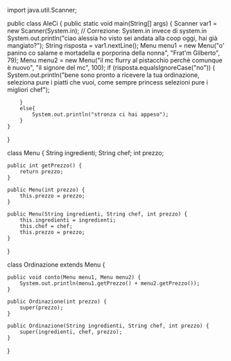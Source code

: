import java.util.Scanner;

public class AleCi {
    public static void main(String[] args) {
        Scanner var1 = new Scanner(System.in); // Correzione: System.in invece di system.in
        System.out.println("ciao alessia ho visto sei andata alla coop oggi, hai già mangiato?");
        String risposta = var1.nextLine();
        Menu menu1 = new Menu("o' panino co salame e mortadella e porporina della nonna", "Frat'm Gilberto", 79);
        Menu menu2 = new Menu("il mc flurry al pistacchio perchè comunque è nuovo", "il signore del mc", 100);
        if (risposta.equalsIgnoreCase("no")) {
            System.out.println("bene sono pronto a ricevere la tua ordinazione, seleziona pure i piatti che vuoi, come sempre princess selezioni pure i migliori chef");
            
        }
        else{
            System.out.println("stronza ci hai appeso");
        }
    }
}

class Menu {
    String ingredienti;
    String chef;
    int prezzo;

    public int getPrezzo() {
        return prezzo;
    }

    public Menu(int prezzo) {
        this.prezzo = prezzo;
    }

    public Menu(String ingredienti, String chef, int prezzo) {
        this.ingredienti = ingredienti;
        this.chef = chef;
        this.prezzo = prezzo;
    }
}

class Ordinazione extends Menu {
    
    public void conto(Menu menu1, Menu menu2) {
        System.out.println(menu1.getPrezzo() + menu2.getPrezzo());
    }

    public Ordinazione(int prezzo) {
        super(prezzo);
    }

    public Ordinazione(String ingredienti, String chef, int prezzo) {
        super(ingredienti, chef, prezzo);
    }
}
